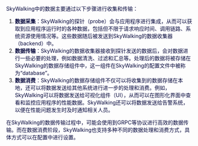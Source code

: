 <font style="color:rgb(5, 7, 59);background-color:rgb(253, 253, 254);">SkyWalking中的数据主要通过以下步骤进行收集和传输：</font>

1. **<font style="color:rgb(5, 7, 59);background-color:rgb(253, 253, 254);">数据采集</font>**<font style="color:rgb(5, 7, 59);background-color:rgb(253, 253, 254);">：SkyWalking的探针（probe）会与应用程序进行集成，从而可以获取到应用程序运行时的各种数据，包括但不限于请求响应时间、调用链路、系统资源使用情况等。这些数据随后被发送到SkyWalking的数据收集器（backend）中。</font>
2. **<font style="color:rgb(5, 7, 59);background-color:rgb(253, 253, 254);">数据传输</font>**<font style="color:rgb(5, 7, 59);background-color:rgb(253, 253, 254);">：SkyWalking的数据收集器接收到探针发送的数据后，会对数据进行一些必要的处理，例如数据清洗、过滤和汇总等。处理后的数据将被存储在SkyWalking的数据存储组件中，这一组件在SkyWalking的配置文件中被称为“database”。</font>
3. **<font style="color:rgb(5, 7, 59);background-color:rgb(253, 253, 254);">数据消费</font>**<font style="color:rgb(5, 7, 59);background-color:rgb(253, 253, 254);">：SkyWalking的数据存储组件不仅可以将收集到的数据存储在本地，还可以将数据发送给其他系统进行进一步的处理和消费。例如，SkyWalking可以将数据发送给可视化组件（UI），从而可以在图形化界面中查看和监控应用程序的性能数据。SkyWalking还可以将数据发送给告警系统，以便在性能问题发生时及时通知相关人员。</font>

<font style="color:rgb(5, 7, 59);background-color:rgb(253, 253, 254);">在SkyWalking的数据传输过程中，可能会使用到GRPC等协议进行高效的数据传输。而在数据消费阶段，SkyWalking也支持多种不同的数据处理和消费方式，具体方式可以在配置中进行设置。</font>

